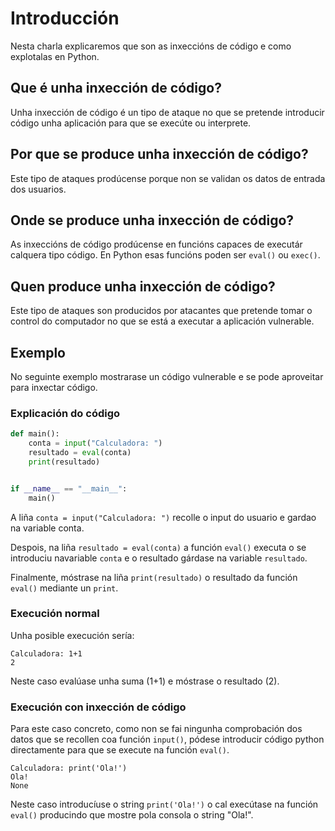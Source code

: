 # Introducción

Nesta charla explicaremos que son as inxeccións de código e como explotalas en Python.

## Que é unha inxección de código?

Unha inxección de código é un tipo de ataque no que se pretende introducir código unha aplicación para que se execúte ou
interprete.

## Por que se produce unha inxección de código?

Este tipo de ataques prodúcense porque non se validan os datos de entrada dos usuarios.

## Onde se produce unha inxección de código?

As inxeccións de código prodúcense en funcións capaces de executár calquera tipo código. En Python esas funcións poden 
ser `eval()` ou `exec()`.

## Quen produce unha inxección de código?

Este tipo de ataques son producidos por atacantes que pretende tomar o control do computador no que se está a executar a
aplicación vulnerable.

## Exemplo

No seguinte exemplo mostrarase un código vulnerable e se pode aproveitar para inxectar código.

### Explicación do código

```python
def main():
    conta = input("Calculadora: ")
    resultado = eval(conta)
    print(resultado)


if __name__ == "__main__":
    main()
```

A liña `conta = input("Calculadora: ")` recolle o input do usuario e gardao na variable conta.

Despois, na liña `resultado = eval(conta)` a función `eval()` executa o se introduciu navariable `conta` e o resultado
gárdase na variable `resultado`.

Finalmente, móstrase na liña `print(resultado)` o resultado da función `eval()` mediante un `print`.

### Execución normal

Unha posible execución sería:

```
Calculadora: 1+1
2
```

Neste caso evalúase unha suma (1+1) e móstrase o resultado (2).

### Execución con inxección de código

Para este caso concreto, como non se fai ningunha comprobación dos datos que se recollen coa función `input()`, pódese
introducir código python directamente para que se execute na función `eval()`.

```
Calculadora: print('Ola!')
Ola!
None
```

Neste caso introducíuse o string `print('Ola!')` o cal execútase na función `eval()` producindo que mostre pola consola 
o string "Ola!".

